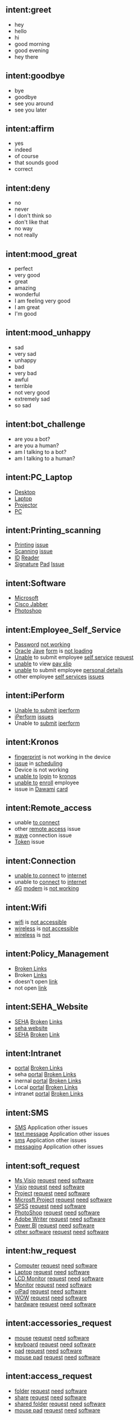 ## intent:greet
- hey
- hello
- hi
- good morning
- good evening
- hey there

## intent:goodbye
- bye
- goodbye
- see you around
- see you later

## intent:affirm
- yes
- indeed
- of course
- that sounds good
- correct

## intent:deny
- no
- never
- I don't think so
- don't like that
- no way
- not really

## intent:mood_great
- perfect
- very good
- great
- amazing
- wonderful
- I am feeling very good
- I am great
- I'm good

## intent:mood_unhappy
- sad
- very sad
- unhappy
- bad
- very bad
- awful
- terrible
- not very good
- extremely sad
- so sad

## intent:bot_challenge
- are you a bot?
- are you a human?
- am I talking to a bot?
- am I talking to a human?

## intent:PC_Laptop 
- [Desktop](device)
- [Laptop](device)
- [Projector](device)
- [PC](device)

## intent:Printing_scanning 
- [Printing](sub_cat) [issue](problem)
- [Scanning](sub_cat) [issue](problem)
- [ID](sub_cat) [Reader](sub_cat)
- [Signature](sub_cat) [Pad](sub_cat) [Issue](problem)

## intent:Software 
- [Microsoft](sub_cat)
- [Cisco Jabber](sub_cat)
- [Photoshop](sub_cat)

## intent:Employee_Self_Service 
- [Password](sub_cat) [not working](problem)
- [Oracle](sub_cat) [Jave](sub_cat) [form](sub_cat) is [not loading](problem)
- [Unable](problem) to submit employee [self service](sub_cat) [request](sub_cat)
- [unable](problem) to view [pay slip](sub_cat)
- [unable](problem) to submit employee [personal details](sub_cat)
- other employee [self services](sub_cat) [issues](problem)

## intent:iPerform 
- [Unable to submit](problem) [iperform](sub_cat)
- [iPerform](sub_cat) [issues](problem)
- Unable to [submit](problem) [iperform](sub_cat)

## intent:Kronos 
- [fingerprint](sub_cat) is not working in the device
- [issue](problem) in [scheduling](sub_cat)
- Device is not working
- [unable to](problem) [login](problem) to [kronos](sub_cat)
- [unable to](problem) [enroll](sub_cat) employee
- issue in [Dawami](sub_cat) [card](sub_cat)

## intent:Remote_access 
- unable [to connect](sub_cat)
- other [remote access](sub_cat) issue
- [wave](sub_cat) connection issue
- [Token](sub_cat) issue

## intent:Connection 
- [unable to connect](problem) to [internet](sub_cat)
- unable to [connect](sub_cat) to [internet](sub_cat)
- [4G](sub_cat) [modem](sub_cat) is [not working](problem)

## intent:Wifi 
- [wifi](sub_cat) is [not accessible](problem)
- [wireless](sub_cat) is [not accessible](problem)
- [wireless](sub_cat) is [not](problem)

## intent:Policy_Management
- [Broken Links](sub_cat)
- Broken [Links](sub_cat)
- doesn't open [link](sub_cat)
- not open [link](sub_cat)

## intent:SEHA_Website 
- [SEHA](sub_cat) [Broken](problem) [Links](sub_cat)
- [seha website](sub_cat)
- [SEHA](sub_cat) [Broken](problem) [Link](sub_cat)

## intent:Intranet
- [portal](sub_cat) [Broken Links](problem)
-  seha [portal](sub_cat) [Broken Links](problem)
-  inernal [portal](sub_cat) [Broken Links](problem)
-  Local [portal](sub_cat) [Broken Links](problem)
-  intranet [portal](sub_cat) [Broken Links](problem)

## intent:SMS 
- [SMS](sub_cat) Application other issues
- [text message](sub_cat) Application other issues
- [sms](sub_cat) Application other issues
 - [messaging](sub_cat) Application other issues

## intent:soft_request
- [Ms Visio](sub_cat) [request](request) [need](request) [software](sub_cat)
- [Visio](sub_cat) [request](request) [need](request) [software](sub_cat)
- [Project](sub_cat) [request](request) [need](request) [software](sub_cat)
- [Microsft Project](sub_cat) [request](request) [need](request) [software](sub_cat)
- [SPSS](sub_cat) [request](request) [need](request) [software](sub_cat)
- [PhotoShop](sub_cat) [request](request) [need](request) [software](sub_cat)
- [Adobe Writer](sub_cat) [request](request) [need](request) [software](sub_cat)
- [Power BI](sub_cat) [request](request) [need](request) [software](sub_cat)
- [other software](sub_cat) [request](request) [need](request) [software](sub_cat)

## intent:hw_request
- [Computer](sub_cat) [request](request) [need](request) [software](sub_cat)
- [Laptop](sub_cat) [request](request) [need](request) [software](sub_cat)
- [LCD Monitor](sub_cat) [request](request) [need](request) [software](sub_cat)
- [Monitor](sub_cat) [request](request) [need](request) [software](sub_cat)
- [oiPad](sub_cat) [request](request) [need](request) [software](sub_cat)
- [WOW](sub_cat) [request](request) [need](request) [software](sub_cat)
- [hardware](sub_cat) [request](request) [need](request) [software](sub_cat)

## intent:accessories_request
- [mouse](sub_cat) [request](request) [need](request) [software](sub_cat)
- [keyboard](sub_cat) [request](request) [need](request) [software](sub_cat)
- [pad](sub_cat) [request](request) [need](request) [software](sub_cat)
- [mouse pad](sub_cat) [request](request) [need](request) [software](sub_cat)

## intent:access_request
- [folder](sub_cat) [request](request) [need](request) [software](sub_cat)
- [share](sub_cat) [request](request) [need](request) [software](sub_cat)
- [shared folder](sub_cat) [request](request) [need](request) [software](sub_cat)
- [mouse pad](sub_cat) [request](request) [need](request) [software](sub_cat)